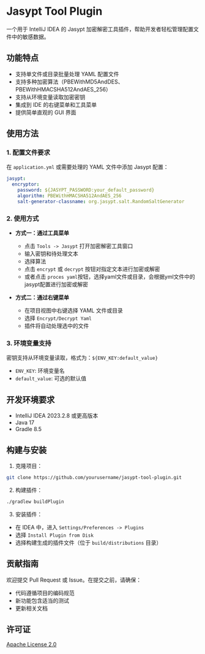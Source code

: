 
# Jasypt Tool Plugin

一个用于 IntelliJ IDEA 的 Jasypt 加密解密工具插件，帮助开发者轻松管理配置文件中的敏感数据。

## 功能特点

- 支持单文件或目录批量处理 YAML 配置文件
- 支持多种加密算法（PBEWithMD5AndDES、PBEWithHMACSHA512AndAES_256）
- 支持从环境变量读取加密密钥
- 集成到 IDE 的右键菜单和工具菜单
- 提供简单直观的 GUI 界面

## 使用方法

### 1. 配置文件要求

在 `application.yml` 或需要处理的 YAML 文件中添加 Jasypt 配置：

```yaml
jasypt:
  encryptor:
    password: ${JASYPT_PASSWORD:your_default_password}
    algorithm: PBEWithHMACSHA512AndAES_256
    salt-generator-classname: org.jasypt.salt.RandomSaltGenerator
```

### 2. 使用方式

- **方式一：通过工具菜单**
    - 点击 `Tools -> Jasypt` 打开加密解密工具窗口
    - 输入密钥和待处理文本
    - 选择算法
    - 点击 `encrypt` 或 `decrypt` 按钮对指定文本进行加密或解密
    - 或者点击 `proces yaml`按钮，选择yaml文件或目录，会根据yml文件中的jasypt配置进行加密或解密

- **方式二：通过右键菜单**
    - 在项目视图中右键选择 YAML 文件或目录
    - 选择 `Encrypt/Decrypt Yaml`
    - 插件将自动处理选中的文件

### 3. 环境变量支持

密钥支持从环境变量读取，格式为：`${ENV_KEY:default_value}`
- `ENV_KEY`: 环境变量名
- `default_value`: 可选的默认值

## 开发环境要求

- IntelliJ IDEA 2023.2.8 或更高版本
- Java 17
- Gradle 8.5

## 构建与安装

1. 克隆项目：
```bash
git clone https://github.com/yourusername/jasypt-tool-plugin.git
```

2. 构建插件：
```bash
./gradlew buildPlugin
```

3. 安装插件：
- 在 IDEA 中，进入 `Settings/Preferences -> Plugins`
- 选择 `Install Plugin from Disk`
- 选择构建生成的插件文件（位于 `build/distributions` 目录）

## 贡献指南

欢迎提交 Pull Request 或 Issue。在提交之前，请确保：
- 代码遵循项目的编码规范
- 新功能包含适当的测试
- 更新相关文档

## 许可证

[Apache License 2.0](LICENSE)
